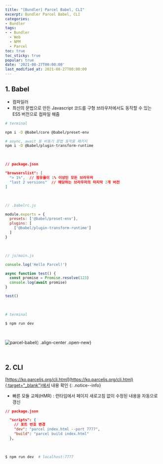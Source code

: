```yaml
---
title: "[Bundler] Parcel Babel, CLI"
excerpt: Bundler Parcel Babel, CLI
categories:
- Bundler
tags:
- - Bundler
  - Web
  - NPM
  - Parcel
toc: true
toc_sticky: true
popular: true
date: '2021-08-27T00:00:00'
last_modified_at: 2021-08-27T00:00:00
---
```


## 1. Babel

- 컴파일러
- 최신의 문법으로 만든 Javascript 코드를 구형 브라우저에서도 동작할 수 있는 ES5 버전으로 컴파일 해줌

```bash
# terminal

npm i -D @babel/core @babel/preset-env

# async, await 등 비동기 문법 동작용 패키지
npm i -D @babel/plugin-transform-runtime  
```

<br>

```json
// package.json

"browserslist": [
  "> 1%",  // 점유율이 1% 이상인 모든 브라우저
  "last 2 versions"  // 해당하는 브라우저의 마지막 2개 버전
]
```

<br>

```js
// .babelrc.js

module.exports = {
  presets: ['@babel/preset-env'],
  plugins: [
    ['@babel/plugin-transform-runtime']
  ]
}
```

<br>

```js
// js/main.js

console.log('Hello Parcel!')

async function test() {
  const promise = Promise.resolve(123)
  console.log(await promise)
}

test()
```

<br>

```bash
# terminal

$ npm run dev
```

<br>

![parcel-babel](https://user-images.githubusercontent.com/62803763/130994524-147a42da-954f-4af9-b1ad-e82a01d93b49.PNG){: .align-center .open-new}


<br>

## 2. CLI

[https://ko.parceljs.org/cli.html](https://ko.parceljs.org/cli.html){:target="_blank"}에서 내용 확인
{: .notice--info}

- 빠른 모듈 교체(HMR) : 런타임에서 페이지 새로고침 없이 수정된 내용을 자동으로 갱신

```json
// package.json

  "scripts": {
    // 포트 번호 변경
    "dev": "parcel index.html --port 7777",
    "build": "parcel build index.html"
  },
```

<br>

```bash
$ npm run dev  # localhost:7777
```